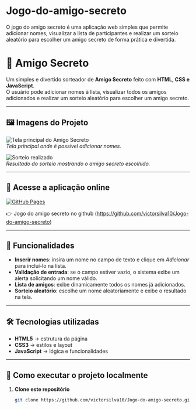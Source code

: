 # Jogo-do-amigo-secreto
O jogo do amigo secreto é uma aplicação web simples que permite adicionar nomes, visualizar a lista de participantes e realizar um sorteio aleatório para escolher um amigo secreto de forma prática e divertida.

# 🎁 Amigo Secreto

Um simples e divertido sorteador de **Amigo Secreto** feito com **HTML, CSS e JavaScript**.  
O usuário pode adicionar nomes à lista, visualizar todos os amigos adicionados e realizar um sorteio aleatório para escolher um amigo secreto.

---

## 🖼️ Imagens do Projeto

![Tela principal do Amigo Secreto](<img width="2515" height="901" alt="image" src="https://github.com/user-attachments/assets/44e5c6d2-3f53-4ef2-a8a0-17f5ee94523e" />
)  
*Tela principal onde é possível adicionar nomes.*

![Sorteio realizado](<img width="2473" height="899" alt="image" src="https://github.com/user-attachments/assets/6edb480d-ba08-4526-b093-858a0db33dd1" />
)  
*Resultado do sorteio mostrando o amigo secreto escolhido.*

---

## 🔗 Acesse a aplicação online

[![GitHub Pages](https://img.shields.io/badge/Pages-blue?style=for-the-badge&logo)](https://victorsilva10.github.io/Jogo-do-amigo-secreto/)

👉 Jogo do amigo secreto no github (https://github.com/victorsilva10/Jogo-do-amigo-secreto)

---

## 📌 Funcionalidades

- **Inserir nomes**: insira um nome no campo de texto e clique em *Adicionar* para incluí-lo na lista.
- **Validação de entrada**: se o campo estiver vazio, o sistema exibe um alerta solicitando um nome válido.
- **Lista de amigos**: exibe dinamicamente todos os nomes já adicionados.
- **Sorteio aleatório**: escolhe um nome aleatoriamente e exibe o resultado na tela.

---

## 🛠️ Tecnologias utilizadas

- **HTML5** → estrutura da página
- **CSS3** → estilos e layout
- **JavaScript** → lógica e funcionalidades

---

## 🚀 Como executar o projeto localmente

1. **Clone este repositório**  
   ```bash
   git clone https://github.com/victorsilva10/Jogo-do-amigo-secreto.git
